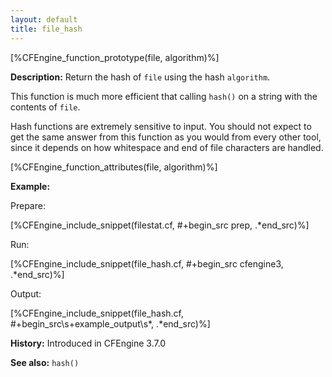 ```yaml
---
layout: default
title: file_hash
---
```


[%CFEngine_function_prototype(file, algorithm)%]

**Description:** Return the hash of `file` using the hash `algorithm`.

This function is much more efficient that calling `hash()` on a string
with the contents of `file`.

Hash functions are extremely sensitive to input. You should not expect
to get the same answer from this function as you would from every other
tool, since it depends on how whitespace and end of file characters are
handled.

[%CFEngine_function_attributes(file, algorithm)%]

**Example:**

Prepare:

[%CFEngine_include_snippet(filestat.cf, #\+begin_src prep, .*end_src)%]

Run:

[%CFEngine_include_snippet(file_hash.cf, #\+begin_src cfengine3, .*end_src)%]

Output:

[%CFEngine_include_snippet(file_hash.cf, #\+begin_src\s+example_output\s*, .*end_src)%]

**History:** Introduced in CFEngine 3.7.0

**See also:** `hash()`
